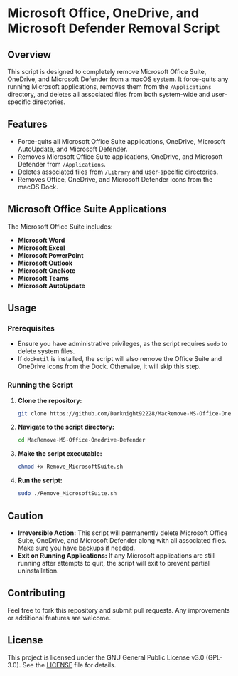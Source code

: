 # Microsoft Office, OneDrive, and Microsoft Defender Removal Script

## Overview

This script is designed to completely remove Microsoft Office Suite, OneDrive, and Microsoft Defender from a macOS system. It force-quits any running Microsoft applications, removes them from the `/Applications` directory, and deletes all associated files from both system-wide and user-specific directories.

## Features

- Force-quits all Microsoft Office Suite applications, OneDrive, Microsoft AutoUpdate, and Microsoft Defender.
- Removes Microsoft Office Suite applications, OneDrive, and Microsoft Defender from `/Applications`.
- Deletes associated files from `/Library` and user-specific directories.
- Removes Office, OneDrive, and Microsoft Defender icons from the macOS Dock.

## Microsoft Office Suite Applications

The Microsoft Office Suite includes:
- **Microsoft Word**
- **Microsoft Excel**
- **Microsoft PowerPoint**
- **Microsoft Outlook**
- **Microsoft OneNote**
- **Microsoft Teams**
- **Microsoft AutoUpdate**

## Usage

### Prerequisites

- Ensure you have administrative privileges, as the script requires `sudo` to delete system files.
- If `dockutil` is installed, the script will also remove the Office Suite and OneDrive icons from the Dock. Otherwise, it will skip this step.

### Running the Script

1. **Clone the repository:**

    ```sh
    git clone https://github.com/Darknight92228/MacRemove-MS-Office-Onedrive-Defender.git
    ```

2. **Navigate to the script directory:**

    ```sh
    cd MacRemove-MS-Office-Onedrive-Defender
    ```

3. **Make the script executable:**

    ```sh
    chmod +x Remove_MicrosoftSuite.sh
    ```

4. **Run the script:**

    ```sh
    sudo ./Remove_MicrosoftSuite.sh
    ```

## Caution

- **Irreversible Action:** This script will permanently delete Microsoft Office Suite, OneDrive, and Microsoft Defender along with all associated files. Make sure you have backups if needed.
- **Exit on Running Applications:** If any Microsoft applications are still running after attempts to quit, the script will exit to prevent partial uninstallation.

## Contributing

Feel free to fork this repository and submit pull requests. Any improvements or additional features are welcome.

## License

This project is licensed under the GNU General Public License v3.0 (GPL-3.0). See the [LICENSE](LICENSE) file for details.
